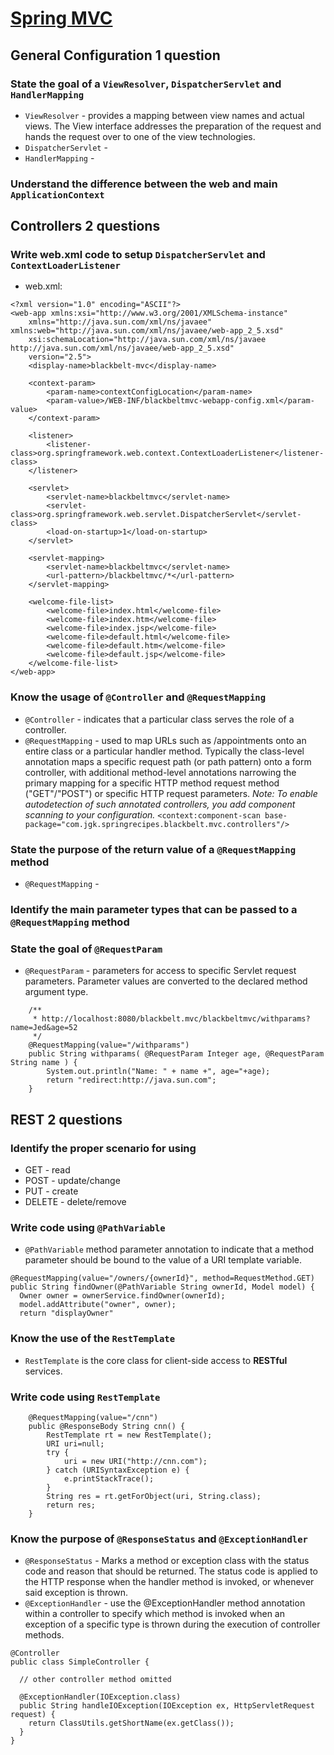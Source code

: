 # [Spring MVC](http://static.springsource.org/spring/docs/3.0.x/spring-framework-reference/html/mvc.html) #


## General Configuration 1 question ##
### State the goal of a `ViewResolver`, `DispatcherServlet` and `HandlerMapping` ###
  * `ViewResolver` - provides a mapping between view names and actual views. The View interface addresses the preparation of the request and hands the request over to one of the view technologies.
  * `DispatcherServlet` -
  * `HandlerMapping` -
### Understand the difference between the web and main `ApplicationContext` ###
## Controllers 2 questions ##
### Write web.xml code to setup `DispatcherServlet` and `ContextLoaderListener` ###
  * web.xml:
```
<?xml version="1.0" encoding="ASCII"?>
<web-app xmlns:xsi="http://www.w3.org/2001/XMLSchema-instance"
	xmlns="http://java.sun.com/xml/ns/javaee" xmlns:web="http://java.sun.com/xml/ns/javaee/web-app_2_5.xsd"
	xsi:schemaLocation="http://java.sun.com/xml/ns/javaee http://java.sun.com/xml/ns/javaee/web-app_2_5.xsd"
	version="2.5">
	<display-name>blackbelt-mvc</display-name>
	
	<context-param>
		<param-name>contextConfigLocation</param-name>
		<param-value>/WEB-INF/blackbeltmvc-webapp-config.xml</param-value>
	</context-param>
	
	<listener>
		<listener-class>org.springframework.web.context.ContextLoaderListener</listener-class>
	</listener>
	
	<servlet>
		<servlet-name>blackbeltmvc</servlet-name>
		<servlet-class>org.springframework.web.servlet.DispatcherServlet</servlet-class>
		<load-on-startup>1</load-on-startup>
	</servlet>

	<servlet-mapping>
		<servlet-name>blackbeltmvc</servlet-name>
		<url-pattern>/blackbeltmvc/*</url-pattern>
	</servlet-mapping>

	<welcome-file-list>
		<welcome-file>index.html</welcome-file>
		<welcome-file>index.htm</welcome-file>
		<welcome-file>index.jsp</welcome-file>
		<welcome-file>default.html</welcome-file>
		<welcome-file>default.htm</welcome-file>
		<welcome-file>default.jsp</welcome-file>
	</welcome-file-list>
</web-app>
```
### Know the usage of `@Controller` and `@RequestMapping` ###
  * `@Controller` - indicates that a particular class serves the role of a controller.
  * `@RequestMapping` - used to map URLs such as /appointments onto an entire class or a particular handler method. Typically the class-level annotation maps a specific request path (or path pattern) onto a form controller, with additional method-level annotations narrowing the primary mapping for a specific HTTP method request method ("GET"/"POST") or specific HTTP request parameters.
_Note: To enable autodetection of such annotated controllers, you add component scanning to your configuration._ `<context:component-scan base-package="com.jgk.springrecipes.blackbelt.mvc.controllers"/> `
### State the purpose of the return value of a `@RequestMapping` method ###
  * `@RequestMapping` -
### Identify the main parameter types that can be passed to a `@RequestMapping` method ###
### State the goal of `@RequestParam` ###
  * `@RequestParam` - parameters for access to specific Servlet request parameters. Parameter values are converted to the declared method argument type.
```
	/**
	 * http://localhost:8080/blackbelt.mvc/blackbeltmvc/withparams?name=Jed&age=52
	 */
	@RequestMapping(value="/withparams")
	public String withparams( @RequestParam Integer age, @RequestParam String name ) {
		System.out.println("Name: " + name +", age="+age);
		return "redirect:http://java.sun.com";
	}

```
## REST 2 questions ##
### Identify the proper scenario for using ###
  * GET - read
  * POST - update/change
  * PUT - create
  * DELETE - delete/remove
### Write code using `@PathVariable` ###
  * `@PathVariable` method parameter annotation to indicate that a method parameter should be bound to the value of a URI template variable.
```
@RequestMapping(value="/owners/{ownerId}", method=RequestMethod.GET)
public String findOwner(@PathVariable String ownerId, Model model) {
  Owner owner = ownerService.findOwner(ownerId);  
  model.addAttribute("owner", owner);  
  return "displayOwner"
```
### Know the use of the `RestTemplate` ###
  * `RestTemplate` is the core class for client-side access to **RESTful** services.
### Write code using `RestTemplate` ###
```
	@RequestMapping(value="/cnn")
	public @ResponseBody String cnn() {
		RestTemplate rt = new RestTemplate();
		URI uri=null;
		try {
			uri = new URI("http://cnn.com");
		} catch (URISyntaxException e) {
			e.printStackTrace();
		}
		String res = rt.getForObject(uri, String.class);
		return res;
	}

```
### Know the purpose of `@ResponseStatus` and `@ExceptionHandler` ###
  * `@ResponseStatus` - Marks a method or exception class with the status code and reason that should be returned. The status code is applied to the HTTP response when the handler method is invoked, or whenever said exception is thrown.
  * `@ExceptionHandler` - use the @ExceptionHandler method annotation within a controller to specify which method is invoked when an exception of a specific type is thrown during the execution of controller methods.
```
@Controller
public class SimpleController {

  // other controller method omitted

  @ExceptionHandler(IOException.class)
  public String handleIOException(IOException ex, HttpServletRequest request) {
    return ClassUtils.getShortName(ex.getClass());
  }
}
```